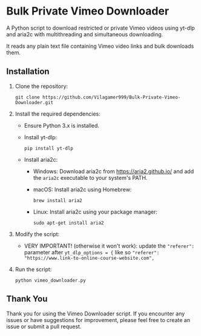 # Bulk Private Vimeo Downloader

A Python script to download restricted or private Vimeo videos using yt-dlp and aria2c with multithreading and simultaneous downloading.

It reads any plain text file containing Vimeo video links and bulk downloads them.

## Installation

1. Clone the repository:

   ```shell
   git clone https://github.com/Vilagamer999/Bulk-Private-Vimeo-Downloader.git
   ```

2. Install the required dependencies:

   - Ensure Python 3.x is installed.
   - Install yt-dlp:

     ```shell
     pip install yt-dlp
     ```

   - Install aria2c:

     - Windows: Download aria2c from https://aria2.github.io/ and add the `aria2c` executable to your system's PATH.

     - macOS: Install aria2c using Homebrew:

       ```shell
       brew install aria2
       ```

     - Linux: Install aria2c using your package manager:

       ```shell
       sudo apt-get install aria2
       ```

3. Modify the script:

   - VERY IMPORTANT! (otherwise it won't work): update the `"referer":` parameter after `yt_dlp_options = {` like so `"referer": "https://www.link-to-online-course-website.com",`

4. Run the script:

   ```shell
   python vimeo_downloader.py
   ```

## Thank You

Thank you for using the Vimeo Downloader script. If you encounter any issues or have suggestions for improvement, please feel free to create an issue or submit a pull request.
